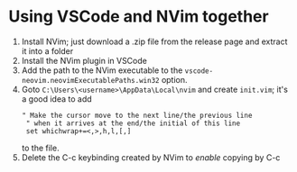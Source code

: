 Using VSCode and NVim together 
======

1. Install NVim; just download a .zip file from the release page 
   and extract it into a folder 
2. Install the NVim plugin in VSCode
3. Add the path to the NVim executable to the `vscode-neovim.neovimExecutablePaths.win32` option.
4. Goto `C:\Users\<username>\AppData\Local\nvim` and create `init.vim`; 
   it's a good idea to add 
   ```
   " Make the cursor move to the next line/the previous line 
    " when it arrives at the end/the initial of this line
    set whichwrap+=<,>,h,l,[,]
    ```
    to the file. 
5. Delete the C-c keybinding created by NVim to *enable* copying by C-c